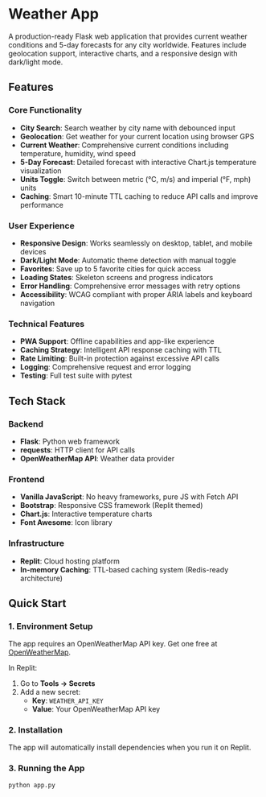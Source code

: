 # Weather App

A production-ready Flask web application that provides current weather conditions and 5-day forecasts for any city worldwide. Features include geolocation support, interactive charts, and a responsive design with dark/light mode.

## Features

### Core Functionality
- **City Search**: Search weather by city name with debounced input
- **Geolocation**: Get weather for your current location using browser GPS
- **Current Weather**: Comprehensive current conditions including temperature, humidity, wind speed
- **5-Day Forecast**: Detailed forecast with interactive Chart.js temperature visualization
- **Units Toggle**: Switch between metric (°C, m/s) and imperial (°F, mph) units
- **Caching**: Smart 10-minute TTL caching to reduce API calls and improve performance

### User Experience
- **Responsive Design**: Works seamlessly on desktop, tablet, and mobile devices
- **Dark/Light Mode**: Automatic theme detection with manual toggle
- **Favorites**: Save up to 5 favorite cities for quick access
- **Loading States**: Skeleton screens and progress indicators
- **Error Handling**: Comprehensive error messages with retry options
- **Accessibility**: WCAG compliant with proper ARIA labels and keyboard navigation

### Technical Features
- **PWA Support**: Offline capabilities and app-like experience
- **Caching Strategy**: Intelligent API response caching with TTL
- **Rate Limiting**: Built-in protection against excessive API calls
- **Logging**: Comprehensive request and error logging
- **Testing**: Full test suite with pytest

## Tech Stack

### Backend
- **Flask**: Python web framework
- **requests**: HTTP client for API calls
- **OpenWeatherMap API**: Weather data provider

### Frontend
- **Vanilla JavaScript**: No heavy frameworks, pure JS with Fetch API
- **Bootstrap**: Responsive CSS framework (Replit themed)
- **Chart.js**: Interactive temperature charts
- **Font Awesome**: Icon library

### Infrastructure
- **Replit**: Cloud hosting platform
- **In-memory Caching**: TTL-based caching system (Redis-ready architecture)

## Quick Start

### 1. Environment Setup

The app requires an OpenWeatherMap API key. Get one free at [OpenWeatherMap](https://openweathermap.org/api).

In Replit:
1. Go to **Tools → Secrets**
2. Add a new secret:
   - **Key**: `WEATHER_API_KEY`
   - **Value**: Your OpenWeatherMap API key

### 2. Installation

The app will automatically install dependencies when you run it on Replit.

### 3. Running the App

```bash
python app.py
